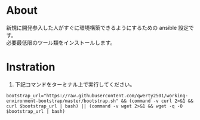 # About

新規に開発参入した人がすぐに環境構築できるようにするための ansible 設定です。  
必要最低限のツール類をインストールします。

# Instration

1. 下記コマンドをターミナル上で実行してください。

```console
bootstrap_url="https://raw.githubusercontent.com/qwerty2501/working-environment-bootstrap/master/bootstrap.sh" && (command -v curl 2>&1 && curl $bootstrap_url | bash) || (command -v wget 2>&1 && wget -q -O $bootstrap_url | bash)
```

